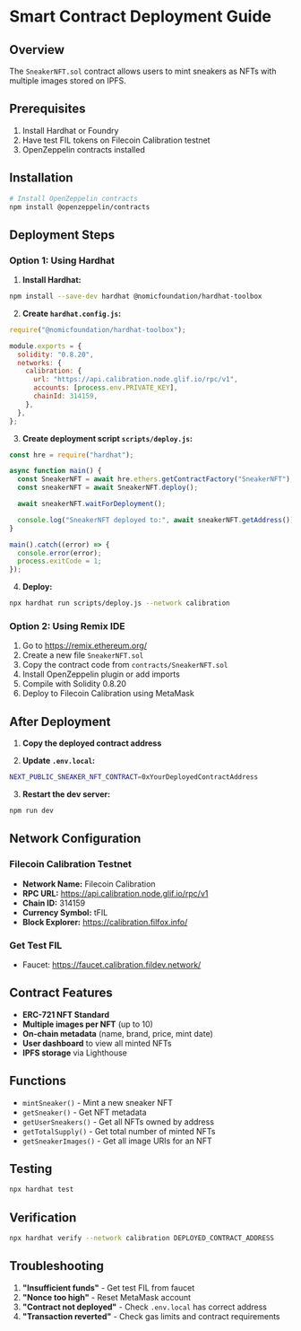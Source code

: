 # Smart Contract Deployment Guide

## Overview
The `SneakerNFT.sol` contract allows users to mint sneakers as NFTs with multiple images stored on IPFS.

## Prerequisites
1. Install Hardhat or Foundry
2. Have test FIL tokens on Filecoin Calibration testnet
3. OpenZeppelin contracts installed

## Installation

```bash
# Install OpenZeppelin contracts
npm install @openzeppelin/contracts
```

## Deployment Steps

### Option 1: Using Hardhat

1. **Install Hardhat:**
```bash
npm install --save-dev hardhat @nomicfoundation/hardhat-toolbox
```

2. **Create `hardhat.config.js`:**
```javascript
require("@nomicfoundation/hardhat-toolbox");

module.exports = {
  solidity: "0.8.20",
  networks: {
    calibration: {
      url: "https://api.calibration.node.glif.io/rpc/v1",
      accounts: [process.env.PRIVATE_KEY],
      chainId: 314159,
    },
  },
};
```

3. **Create deployment script `scripts/deploy.js`:**
```javascript
const hre = require("hardhat");

async function main() {
  const SneakerNFT = await hre.ethers.getContractFactory("SneakerNFT");
  const sneakerNFT = await SneakerNFT.deploy();

  await sneakerNFT.waitForDeployment();

  console.log("SneakerNFT deployed to:", await sneakerNFT.getAddress());
}

main().catch((error) => {
  console.error(error);
  process.exitCode = 1;
});
```

4. **Deploy:**
```bash
npx hardhat run scripts/deploy.js --network calibration
```

### Option 2: Using Remix IDE

1. Go to https://remix.ethereum.org/
2. Create a new file `SneakerNFT.sol`
3. Copy the contract code from `contracts/SneakerNFT.sol`
4. Install OpenZeppelin plugin or add imports
5. Compile with Solidity 0.8.20
6. Deploy to Filecoin Calibration using MetaMask

## After Deployment

1. **Copy the deployed contract address**

2. **Update `.env.local`:**
```bash
NEXT_PUBLIC_SNEAKER_NFT_CONTRACT=0xYourDeployedContractAddress
```

3. **Restart the dev server:**
```bash
npm run dev
```

## Network Configuration

### Filecoin Calibration Testnet
- **Network Name:** Filecoin Calibration
- **RPC URL:** https://api.calibration.node.glif.io/rpc/v1
- **Chain ID:** 314159
- **Currency Symbol:** tFIL
- **Block Explorer:** https://calibration.filfox.info/

### Get Test FIL
- Faucet: https://faucet.calibration.fildev.network/

## Contract Features

- **ERC-721 NFT Standard**
- **Multiple images per NFT** (up to 10)
- **On-chain metadata** (name, brand, price, mint date)
- **User dashboard** to view all minted NFTs
- **IPFS storage** via Lighthouse

## Functions

- `mintSneaker()` - Mint a new sneaker NFT
- `getSneaker()` - Get NFT metadata
- `getUserSneakers()` - Get all NFTs owned by address
- `getTotalSupply()` - Get total number of minted NFTs
- `getSneakerImages()` - Get all image URIs for an NFT

## Testing

```bash
npx hardhat test
```

## Verification

```bash
npx hardhat verify --network calibration DEPLOYED_CONTRACT_ADDRESS
```

## Troubleshooting

1. **"Insufficient funds"** - Get test FIL from faucet
2. **"Nonce too high"** - Reset MetaMask account
3. **"Contract not deployed"** - Check `.env.local` has correct address
4. **"Transaction reverted"** - Check gas limits and contract requirements
